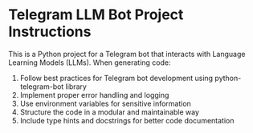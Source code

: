 <!-- Use this file to provide workspace-specific custom instructions to Copilot. For more details, visit https://code.visualstudio.com/docs/copilot/copilot-customization#_use-a-githubcopilotinstructionsmd-file -->

# Telegram LLM Bot Project Instructions

This is a Python project for a Telegram bot that interacts with Language Learning Models (LLMs). When generating code:

1. Follow best practices for Telegram bot development using python-telegram-bot library
2. Implement proper error handling and logging
3. Use environment variables for sensitive information
4. Structure the code in a modular and maintainable way
5. Include type hints and docstrings for better code documentation
